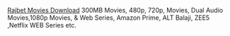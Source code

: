 <p><a href="https://rajbet-movies.in">Rajbet Movies Download</a> 300MB Movies, 480p, 720p, Movies, Dual Audio Movies,1080p Movies, &amp; Web Series, Amazon Prime, ALT Balaji, ZEE5 ,Netflix WEB Series etc.</p>
